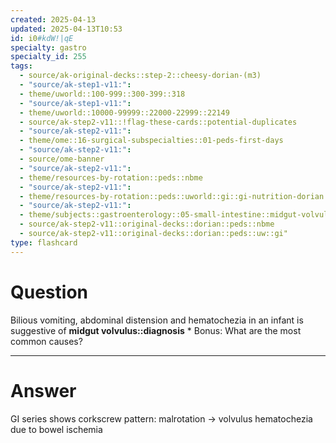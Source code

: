 ```yaml
---
created: 2025-04-13
updated: 2025-04-13T10:53
id: i0#kdW!|qE
specialty: gastro
specialty_id: 255
tags:
  - source/ak-original-decks::step-2::cheesy-dorian-(m3)
  - "source/ak-step1-v11:": 
  - theme/uworld::100-999::300-399::318
  - "source/ak-step1-v11:": 
  - theme/uworld::10000-99999::22000-22999::22149
  - source/ak-step2-v11::!flag-these-cards::potential-duplicates
  - "source/ak-step2-v11:": 
  - theme/ome::16-surgical-subspecialties::01-peds-first-days
  - "source/ak-step2-v11:": 
  - source/ome-banner
  - "source/ak-step2-v11:": 
  - theme/resources-by-rotation::peds::nbme
  - "source/ak-step2-v11:": 
  - theme/resources-by-rotation::peds::uworld::gi::gi-nutrition-dorian
  - "source/ak-step2-v11:": 
  - theme/subjects::gastroenterology::05-small-intestine::midgut-volvulus
  - source/ak-step2-v11::original-decks::dorian::peds::nbme
  - source/ak-step2-v11::original-decks::dorian::peds::uw::gi"
type: flashcard
---
```


# Question
Bilious vomiting, abdominal distension and hematochezia in an infant is suggestive of **midgut volvulus::diagnosis**      * Bonus: What are the most common causes?

---

# Answer
GI series shows corkscrew pattern: malrotation → volvulus  hematochezia due to bowel ischemia